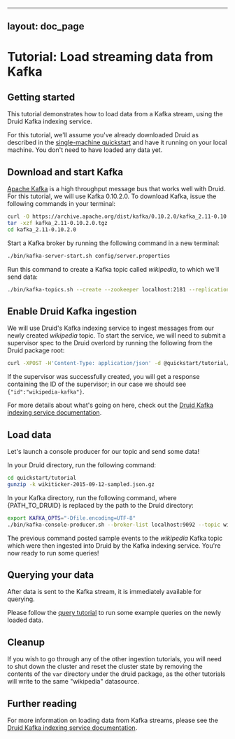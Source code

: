 <!--
  ~ Licensed to the Apache Software Foundation (ASF) under one
  ~ or more contributor license agreements.  See the NOTICE file
  ~ distributed with this work for additional information
  ~ regarding copyright ownership.  The ASF licenses this file
  ~ to you under the Apache License, Version 2.0 (the
  ~ "License"); you may not use this file except in compliance
  ~ with the License.  You may obtain a copy of the License at
  ~
  ~   http://www.apache.org/licenses/LICENSE-2.0
  ~
  ~ Unless required by applicable law or agreed to in writing,
  ~ software distributed under the License is distributed on an
  ~ "AS IS" BASIS, WITHOUT WARRANTIES OR CONDITIONS OF ANY
  ~ KIND, either express or implied.  See the License for the
  ~ specific language governing permissions and limitations
  ~ under the License.
  -->

---
layout: doc_page
---

# Tutorial: Load streaming data from Kafka

## Getting started

This tutorial demonstrates how to load data from a Kafka stream, using the Druid Kafka indexing service.

For this tutorial, we'll assume you've already downloaded Druid as described in 
the [single-machine quickstart](index.html) and have it running on your local machine. You 
don't need to have loaded any data yet.

## Download and start Kafka

[Apache Kafka](http://kafka.apache.org/) is a high throughput message bus that works well with
Druid.  For this tutorial, we will use Kafka 0.10.2.0. To download Kafka, issue the following
commands in your terminal:

```bash
curl -O https://archive.apache.org/dist/kafka/0.10.2.0/kafka_2.11-0.10.2.0.tgz
tar -xzf kafka_2.11-0.10.2.0.tgz
cd kafka_2.11-0.10.2.0
```

Start a Kafka broker by running the following command in a new terminal:

```bash
./bin/kafka-server-start.sh config/server.properties
```

Run this command to create a Kafka topic called *wikipedia*, to which we'll send data:

```bash
./bin/kafka-topics.sh --create --zookeeper localhost:2181 --replication-factor 1 --partitions 1 --topic wikipedia
```

## Enable Druid Kafka ingestion

We will use Druid's Kafka indexing service to ingest messages from our newly created *wikipedia* topic. To start the
service, we will need to submit a supervisor spec to the Druid overlord by running the following from the Druid package root:

```bash
curl -XPOST -H'Content-Type: application/json' -d @quickstart/tutorial/wikipedia-kafka-supervisor.json http://localhost:8090/druid/indexer/v1/supervisor
```

If the supervisor was successfully created, you will get a response containing the ID of the supervisor; in our case we should see `{"id":"wikipedia-kafka"}`.

For more details about what's going on here, check out the
[Druid Kafka indexing service documentation](../development/extensions-core/kafka-ingestion.html).

## Load data

Let's launch a console producer for our topic and send some data!

In your Druid directory, run the following command:

```bash
cd quickstart/tutorial
gunzip -k wikiticker-2015-09-12-sampled.json.gz
```

In your Kafka directory, run the following command, where {PATH_TO_DRUID} is replaced by the path to the Druid directory:

```bash
export KAFKA_OPTS="-Dfile.encoding=UTF-8"
./bin/kafka-console-producer.sh --broker-list localhost:9092 --topic wikipedia < {PATH_TO_DRUID}/quickstart/tutorial/wikiticker-2015-09-12-sampled.json
```

The previous command posted sample events to the *wikipedia* Kafka topic which were then ingested into Druid by the Kafka indexing service. You're now ready to run some queries!

## Querying your data

After data is sent to the Kafka stream, it is immediately available for querying.

Please follow the [query tutorial](../tutorials/tutorial-query.html) to run some example queries on the newly loaded data.

## Cleanup

If you wish to go through any of the other ingestion tutorials, you will need to shut down the cluster and reset the cluster state by removing the contents of the `var` directory under the druid package, as the other tutorials will write to the same "wikipedia" datasource.

## Further reading

For more information on loading data from Kafka streams, please see the [Druid Kafka indexing service documentation](../development/extensions-core/kafka-ingestion.html).

